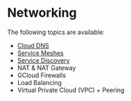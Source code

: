 # Networking

The following topics are available:
* [Cloud DNS](./CloudDNS.md)
* [Service Meshes](./Service-Meshes.md)
* [Service Discovery](./Service-Discovery.md)
* NAT & NAT Gateway
* GCloud Firewalls
* Load Balancing
* Virtual Private Cloud (VPC) + Peering
